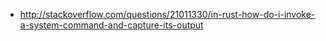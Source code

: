 - http://stackoverflow.com/questions/21011330/in-rust-how-do-i-invoke-a-system-command-and-capture-its-output
